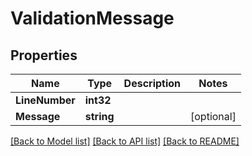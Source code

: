 # ValidationMessage

## Properties

Name | Type | Description | Notes
------------ | ------------- | ------------- | -------------
**LineNumber** | **int32** |  | 
**Message** | **string** |  | [optional] 

[[Back to Model list]](../README.md#documentation-for-models) [[Back to API list]](../README.md#documentation-for-api-endpoints) [[Back to README]](../README.md)


